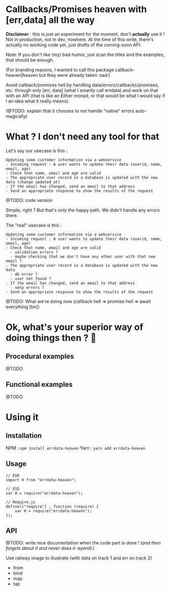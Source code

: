 # Callbacks/Promises heaven with [err,data] all the way

**Disclaimer** : this is just an experiment for the moment, don't **actually** use it ! Not in production, not in dev, nowhere. At the time of this write, there's actually no working code yet, just drafts of the coming-soon API.

Note: If you don't like (my) bad humor, just scan the titles and the examples, that should be enough.

(For branding reasons, I wanted to call this package callback-heaven|heaven but they were already taken :sad:)

Avoid callback/promises hell by handling data/errors/callbacks/promises, etc.
through only [err, data] (what I smartly call errdata) and work on that with an API (that is like an Either monad, or that would be what I would say if I an idea what it really means).

(@TODO: explain that it chooses to not handle "native" errors auto-magically)

# What ? I don't need any tool for that

Let's say our usecase is this :

```
Updating some customer information via a webservice
- Incoming request : A user wants to update their data (userid, name, email, age)
- Check that name, email and age are valid
- The appropriate user record in a database is updated with the new data (change updated_at)
- If the email has changed, send an email to that address
- Send an appropriate response to show the results of the request
```

@TODO: code version

Simple, right ? But that's only the happy path. We didn't handle any errors there.

The "real" usecase is this :

```
Updating some customer information via a webservice
- Incoming request : A user wants to update their data (userid, name, email, age)
- Check that name, email and age are valid
  - validation errors ?
  - maybe checking that we don't have any other user with that new email ?
- The appropriate user record in a database is updated with the new data
  - db error ?
  - user not found ?
- If the email has changed, send an email to that address
  - smtp errors ?
- Send an appropriate response to show the results of the request
```

@TODO: What we're doing now (callback hell => promise hell => await everything [tm])

# Ok, what's your superior way of doing things then ? :thinking:

## Procedural examples

@TODO

## Functional examples

@TODO

# Using it

## Installation

NPM  : `npm install errdata-heaven`
Yarn : `yarn add errdata-heaven`

## Usage

```
// ES6
import H from "errdata-heaven";
```

```
// ES5
var H = require("errdata-heaven");
```

```
// Require.js
define(["require"] , function (require) {
    var H = require("errdata-heaven");
});
```

## API

@TODO: write nice documentation when the code part is done ! (*and then forgets about it and never does it* :eyeroll:)

Use railway image to illustrate (with data on track 1 and err on track 2)

- from
- bind
- map
- tap
